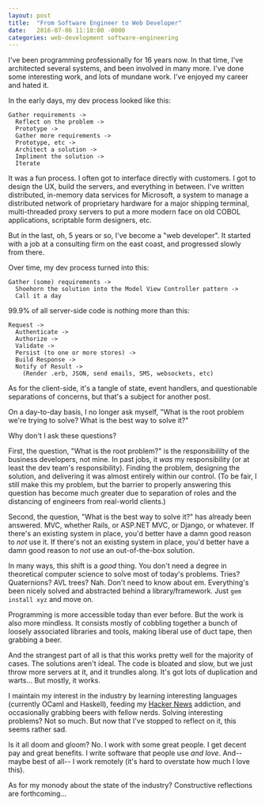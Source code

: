 ```yaml
---
layout: post
title:  "From Software Engineer to Web Developer"
date:   2016-07-06 11:10:00 -0000
categories: web-development software-engineering
---
```


I've been programming professionally for 16 years now. In that time, I've architected several systems, and been involved in many more. I've done some interesting work, and lots of mundane work. I've enjoyed my career and hated it.

In the early days, my dev process looked like this:

```
Gather requirements ->
  Reflect on the problem ->
  Prototype ->
  Gather more requirements ->
  Prototype, etc ->
  Architect a solution ->
  Impliment the solution ->
  Iterate
```

It was a fun process. I often got to interface directly with customers. I got to design the UX, build the servers, and everything in between. I've written distributed, in-memory data services for Microsoft, a system to manage a distributed network of proprietary hardware for a major shipping terminal, multi-threaded proxy servers to put a more modern face on old COBOL applications, scriptable form designers, etc.

But in the last, oh, 5 years or so, I've become a "web developer". It started with a job at a consulting firm on the east coast, and progressed slowly from there.

Over time, my dev process turned into this:

```
Gather (some) requirements ->
  Shoehorn the solution into the Model View Controller pattern ->
  Call it a day
```

99.9% of all server-side code is nothing more than this:

```
Request ->
  Authenticate ->
  Authorize ->
  Validate ->
  Persist (to one or more stores) ->
  Build Response ->
  Notify of Result ->
    (Render .erb, JSON, send emails, SMS, websockets, etc)
```

As for the client-side, it's a tangle of state, event handlers, and questionable separations of concerns, but that's a subject for another post.

On a day-to-day basis, I no longer ask myself, "What is the root problem we're trying to solve? What is the best way to solve it?"

Why don't I ask these questions?

First, the question, "What is the root problem?" is the responsibililty of the business developers, not mine. In past jobs, it *was* my responsibility (or at least the dev team's responsibility). Finding the problem, designing the solution, and delivering it was almost entirely within our control. (To be fair, I still make this my problem, but the barrier to properly answering this question has become much greater due to separation of roles and the distancing of engineers from real-world clients.)

Second, the question, "What is the best way to solve it?" has already been answered. MVC, whether Rails, or ASP.NET MVC, or Django, or whatever. If there's an existing system in place, you'd better have a damn good reason to *not* use it. If there's not an existing system in place, you'd better have a damn good reason to *not* use an out-of-the-box solution.

In many ways, this shift is a *good* thing. You don't need a degree in theoretical computer science to solve most of today's problems. Tries? Quaternions? AVL trees? Nah. Don't need to know about em. Everything's been nicely solved and abstracted behind a library/framework. Just `gem install xyz` and move on.

Programming is more accessible today than ever before. But the work is also more mindless. It consists mostly of cobbling together a bunch of loosely associated libraries and tools, making liberal use of duct tape, then grabbing a beer.

And the strangest part of all is that this works pretty well for the majority of cases. The solutions aren't ideal. The code is bloated and slow, but we just throw more servers at it, and it trundles along. It's got lots of duplication and warts... But mostly, it works.

I maintain my interest in the industry by learning interesting languages (currently OCaml and Haskell), feeding my [Hacker News](https://news.ycombinator.com) addiction, and occasionally grabbing beers with fellow nerds. Solving interesting problems? Not so much. But now that I've stopped to reflect on it, this seems rather sad.

Is it all doom and gloom? No. I work with some great people. I get decent pay and great benefits. I write software that people use *and love*. And-- maybe best of all-- I work remotely (it's hard to overstate how much I love this).

As for my monody about the state of the industry? Constructive reflections are forthcoming...
